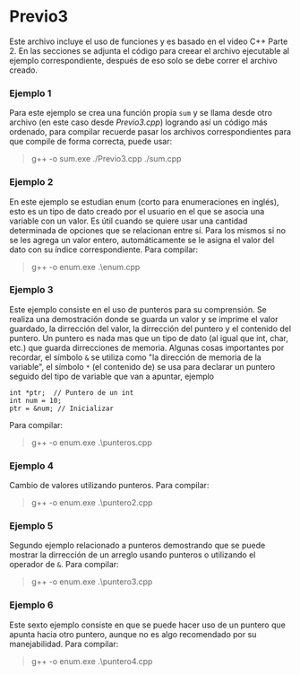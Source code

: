 # Previo3
Este archivo incluye el uso de funciones y es basado en el video C++ Parte 2. En las secciones se adjunta el código para creear el archivo ejecutable al ejemplo correspondiente, después de eso solo se debe correr el archivo creado.

### Ejemplo 1
Para este ejemplo se crea una función propia `sum` y se llama desde otro archivo (en este caso desde _Previo3.cpp_) logrando así un código más ordenado, para compilar recuerde pasar los archivos correspondientes para que compile de forma correcta, puede usar:
>g++ -o sum.exe ./Previo3.cpp ./sum.cpp

### Ejemplo 2
En este ejemplo se estudian enum (corto para enumeraciones en inglés), esto es un tipo de dato creado por el usuario en el que se asocia una variable con un valor. Es útil cuando se quiere usar una cantidad determinada de opciones que se relacionan entre sí. Para los mismos si no se les agrega un valor entero, automáticamente se le asigna el valor del dato con su índice correspondiente. Para compilar:
>g++ -o enum.exe .\enum.cpp

### Ejemplo 3
Este ejemplo consiste en el uso de punteros para su comprensión. Se realiza una demostración donde se guarda un valor y se imprime el valor guardado, la dirrección del valor, la dirrección del puntero y el contenido del puntero. Un puntero es nada mas que un tipo de dato (al igual que int, char, etc.) que guarda dirrecciones de memoria. Algunas cosas importantes por recordar, el símbolo `&` se utiliza como "la dirección de memoria de la variable", el símbolo `*` (el contenido de) se usa para declarar un puntero seguido del tipo de variable que van a apuntar, ejemplo
```
int *ptr;  // Puntero de un int
int num = 10;
ptr = &num; // Inicializar 
```

Para compilar:
>g++ -o enum.exe .\punteros.cpp

### Ejemplo 4
Cambio de valores utilizando punteros. Para compilar:
>g++ -o enum.exe .\puntero2.cpp

### Ejemplo 5
Segundo ejemplo relacionado a punteros demostrando que se puede mostrar la dirrección de un arreglo usando punteros o utilizando el operador de `&`. Para compilar:
>g++ -o enum.exe .\puntero3.cpp

### Ejemplo 6
Este sexto ejemplo consiste en que se puede hacer uso de un puntero que apunta hacia otro puntero, aunque no es algo recomendado por su manejabilidad. Para compilar:
>g++ -o enum.exe .\puntero4.cpp
